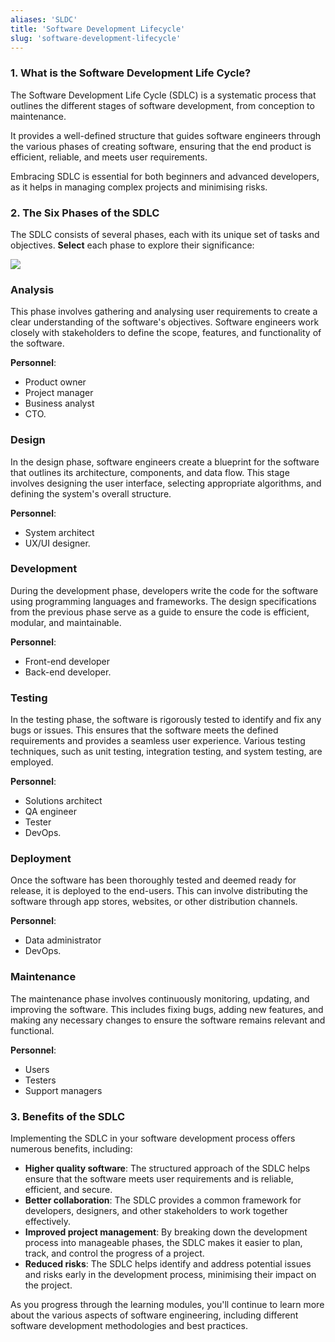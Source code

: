```yaml
---
aliases: 'SLDC'
title: 'Software Development Lifecycle'
slug: 'software-development-lifecycle'
---
```


### 1. What is the Software Development Life Cycle?

The Software Development Life Cycle (SDLC) is a systematic process that outlines the different stages of software development, from conception to maintenance. 

It provides a well-defined structure that guides software engineers through the various phases of creating software, ensuring that the end product is efficient, reliable, and meets user requirements. 

Embracing SDLC is essential for both beginners and advanced developers, as it helps in managing complex projects and minimising risks.

### 2. The Six Phases of the SDLC

The SDLC consists of several phases, each with its unique set of tasks and objectives. **Select** each phase to explore their significance: 

![](https://static.meri.garden/5eb047ce7aff4164548fef6998a333ea.png)
### Analysis

This phase involves gathering and analysing user requirements to create a clear understanding of the software's objectives. Software engineers work closely with stakeholders to define the scope, features, and functionality of the software. 

**Personnel**:

- Product owner
- Project manager
- Business analyst
- CTO.

### Design

In the design phase, software engineers create a blueprint for the software that outlines its architecture, components, and data flow. This stage involves designing the user interface, selecting appropriate algorithms, and defining the system's overall structure. 

**Personnel**:

- System architect
- UX/UI designer.

### Development

During the development phase, developers write the code for the software using programming languages and frameworks. The design specifications from the previous phase serve as a guide to ensure the code is efficient, modular, and maintainable. 

**Personnel**: 

- Front-end developer
- Back-end developer.

### Testing

In the testing phase, the software is rigorously tested to identify and fix any bugs or issues. This ensures that the software meets the defined requirements and provides a seamless user experience. Various testing techniques, such as unit testing, integration testing, and system testing, are employed.

**Personnel**:

- Solutions architect
- QA engineer
- Tester
- DevOps.
### Deployment

Once the software has been thoroughly tested and deemed ready for release, it is deployed to the end-users. This can involve distributing the software through app stores, websites, or other distribution channels. 

**Personnel**:

- Data administrator
- DevOps.
### Maintenance

The maintenance phase involves continuously monitoring, updating, and improving the software. This includes fixing bugs, adding new features, and making any necessary changes to ensure the software remains relevant and functional.

**Personnel**:

- Users
- Testers
- Support managers

### 3. Benefits of the SDLC

Implementing the SDLC in your software development process offers numerous benefits, including: 

- **Higher quality software**: The structured approach of the SDLC helps ensure that the software meets user requirements and is reliable, efficient, and secure. 
- **Better collaboration**: The SDLC provides a common framework for developers, designers, and other stakeholders to work together effectively. 
- **Improved project management**: By breaking down the development process into manageable phases, the SDLC makes it easier to plan, track, and control the progress of a project. 
- **Reduced risks**: The SDLC helps identify and address potential issues and risks early in the development process, minimising their impact on the project. 

As you progress through the learning modules, you'll continue to learn more about the various aspects of software engineering, including different software development methodologies and best practices.
